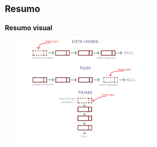 # Resumo

## Resumo visual

<figure><img src="../../.gitbook/assets/estrutura de dados.png" alt=""><figcaption></figcaption></figure>
